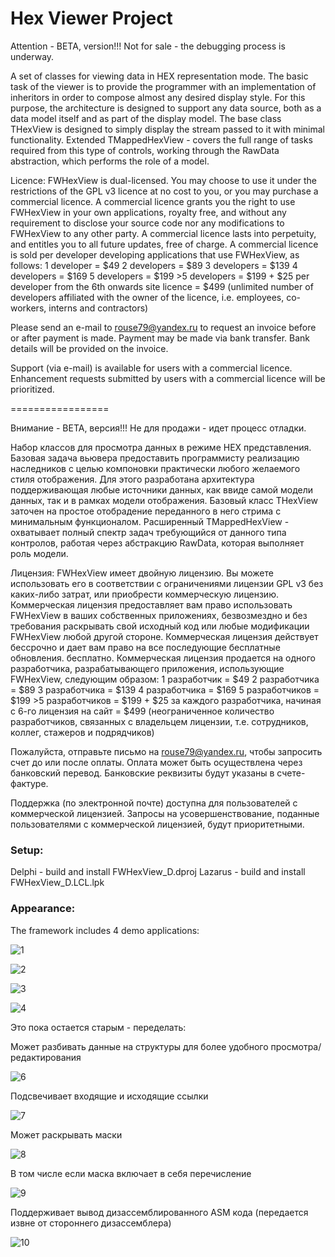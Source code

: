 Hex Viewer Project
================

Attention - BETA, version!!!
Not for sale - the debugging process is underway.

A set of classes for viewing data in HEX representation mode.
The basic task of the viewer is to provide the programmer with an implementation of inheritors in order to compose almost any desired display style.
For this purpose, the architecture is designed to support any data source, both as a data model itself and as part of the display model.
The base class THexView is designed to simply display the stream passed to it with minimal functionality.
Extended TMappedHexView - covers the full range of tasks required from this type of controls, working through the RawData abstraction, which performs the role of a model.

Licence:
  FWHexView is dual-licensed. You may choose to use it under the restrictions of the GPL v3 licence at no cost to you,
  or you may purchase a commercial licence. A commercial licence grants you the right to use FWHexView in your own
  applications, royalty free, and without any requirement to disclose your source code nor any modifications to FWHexView
  to any other party. A commercial licence lasts into perpetuity, and entitles you to all future updates, free of
  charge. A commercial licence is sold per developer developing applications that use FWHexView, as follows:
    1 developer = $49
    2 developers = $89
    3 developers = $139
    4 developers = $169
    5 developers = $199
    >5 developers = $199 + $25 per developer from the 6th onwards
    site licence = $499 (unlimited number of developers affiliated with the owner of the licence, i.e. employees, co-workers, interns and contractors)

  Please send an e-mail to rouse79@yandex.ru to request an invoice before or after payment is made. Payment may be
  made via bank transfer. Bank details will be provided on the invoice.

  Support (via e-mail) is available for users with a commercial licence. Enhancement requests submitted by users with a
  commercial licence will be prioritized.   

=================

Внимание - BETA, версия!!!
Не для продажи - идет процесс отладки.

Набор классов для просмотра данных в режиме HEX представления.
Базовая задача вьювера предоставить программисту реализацию наследников с целью компоновки практически любого желаемого стиля отображения.
Для этого разработана архитектура поддерживающая любые источники данных, как ввиде самой модели данных, так и в рамках модели отображения.
Базовый класс THexView заточен на простое отобрадение переданного в него стрима с минимальным функционалом.
Расширенный TMappedHexView - охватывает полный спектр задач требующийся от данного типа контролов, работая через абстракцию RawData, которая выполняет роль модели.

Лицензия:
  FWHexView имеет двойную лицензию. Вы можете использовать его в соответствии с ограничениями лицензии GPL v3 без каких-либо затрат,
  или приобрести коммерческую лицензию. Коммерческая лицензия предоставляет вам право использовать FWHexView в ваших собственных
  приложениях, безвозмездно и без требования раскрывать свой исходный код или любые модификации FWHexView
  любой другой стороне. Коммерческая лицензия действует бессрочно и дает вам право на все последующие бесплатные обновления.
  бесплатно. Коммерческая лицензия продается на одного разработчика, разрабатывающего приложения, использующие FWHexView, следующим образом:
    1 разработчик = $49
    2 разработчика = $89
    3 разработчика = $139
    4 разработчика = $169
    5 разработчиков = $199
    >5 разработчиков = $199 + $25 за каждого разработчика, начиная с 6-го
    лицензия на сайт = $499 (неограниченное количество разработчиков, связанных с владельцем лицензии, т.е. сотрудников, коллег, стажеров и подрядчиков)

  Пожалуйста, отправьте письмо на rouse79@yandex.ru, чтобы запросить счет до или после оплаты. Оплата может быть осуществлена 
  через банковский перевод. Банковские реквизиты будут указаны в счете-фактуре.

  Поддержка (по электронной почте) доступна для пользователей с коммерческой лицензией. Запросы на усовершенствование, поданные пользователями с
  коммерческой лицензией, будут приоритетными.   

### Setup:

Delphi - build and install FWHexView_D.dproj
Lazarus - build and install FWHexView_D.LCL.lpk

### Appearance:

The framework includes 4 demo applications:

![1](https://github.com/AlexanderBagel/FWHexView/blob/master/img/basic.png?raw=true "shows the overall functionality")

![2](https://github.com/AlexanderBagel/FWHexView/blob/master/img/pages.png?raw=true "shows work with virtual pages")

![3](https://github.com/AlexanderBagel/FWHexView/blob/master/img/hexview_demo.png?raw=true "example of hex editor based on FWHexView")

![4](https://github.com/AlexanderBagel/FWHexView/blob/master/img/zipviewer.png?raw=true "example of working with memory cards using the example of viewing a ZIP archive")

Это пока остается старым - переделать:

Может разбивать данные на структуры для более удобного просмотра/редактирования

![6](https://github.com/AlexanderBagel/FWHexView/blob/master/img/1.png?raw=true "Разбитие на структуры")

Подсвечивает входящие и исходящие ссылки

![7](https://github.com/AlexanderBagel/FWHexView/blob/master/img/2.png?raw=true "Ссылки")

Может раскрывать маски

![8](https://github.com/AlexanderBagel/FWHexView/blob/master/img/3.png?raw=true "Маски")

В том числе если маска включает в себя перечисление

![9](https://github.com/AlexanderBagel/FWHexView/blob/master/img/4.png?raw=true "Перечисление в маске")

Поддерживает вывод дизассемблированного ASM кода (передается извне от стороннего дизассемблера)

![10](https://github.com/AlexanderBagel/FWHexView/blob/master/img/6.png?raw=true "Перечисление в маске")
